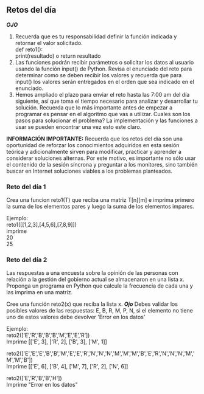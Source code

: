 ## Retos del día

***OJO*** 
1. Recuerda que es tu responsabilidad definir la función indicada y retornar el valor solicitado. <br/>
    def reto1():<br/>
        print(resultado) o return resultado
2. Las funciones podrán recibir parámetros o solicitar los datos al usuario usando la función input() de Python. Revisa el enunciado del reto para determinar como se deben recibir los valores y recuerda que para input() los valores serán entregados en el orden que sea indicado en el enunciado.
3. Hemos ampliado el plazo para enviar el reto hasta las 7:00 am del día siguiente, así que toma el tiempo necesario para analizar y desarrollar tu solución. Recuerda que lo más importante antes de empezar a programar es pensar en el algoritmo que vas a utilizar. Cuales son los pasos para solucionar el problema? La implementación y las funciones a usar se pueden encontrar una vez esto este claro.


<b>INFORMACIÓN IMPORTANTE:</b> Recuerda que los retos del día son una oportunidad de reforzar los conocimientos adquiridos en esta sesión teórica y adicionalmente sirven para modificar, practicar y aprender a considerar soluciones alternas. Por este motivo, es importante no sólo usar el contenido de la sesión síncrona y preguntar a los monitores, sino también buscar en Internet soluciones viables a los problemas planteados. 

### Reto del día 1
Crea una funcion reto1(T) que reciba una matriz T[n][m] e imprima primero la suma de los elementos pares y luego la suma de los elementos impares. 

Ejemplo: <br/>
reto1([[1,2,3],[4,5,6],[7,8,9]]) <br/>
imprime <br/>
20<br/>
25

### Reto del día 2

Las respuestas a una encuesta sobre la opinión de las personas con relación a la gestión del gobierno actual se almacenaron en una lista x. Proponga un programa en Python que calcule la frecuencia de cada una y las imprima en una matriz.

Cree una función reto2(x) que reciba la lista x. ***Ojo*** Debes validar los posibles valores de las respuestas: E, B, R, M, P, N, si el elemento no tiene uno de estos valores debe devolver 'Error en los datos'

Ejemplo:<br/> 
reto2([‘E’,’R’,’B’,’B’,’B’,’M’,’E’,’E’,’R’]) <br/>
Imprime  [['E', 3], ['R', 2], ['B', 3], ['M', 1]] 

reto2(['E','E','E','B','B','M','E','E','R','N','N','N','M','M','M','B','E','R','N','N','N','M','M','M','B']) <br/>
Imprime [['E', 6], ['B', 4], ['M', 7], ['R', 2], ['N', 6]] 

reto2([‘E’,’R’,’B’,’B’,'H']) <br/>
Imprime "Error en los datos" 

